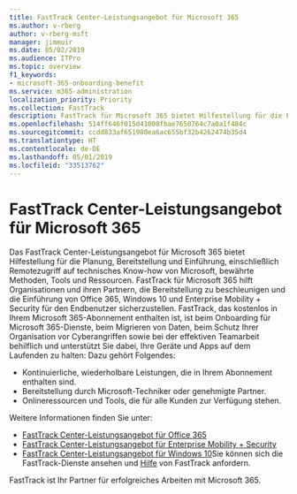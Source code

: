 ```yaml
---
title: FastTrack Center-Leistungsangebot für Microsoft 365
ms.author: v-rberg
author: v-rberg-msft
manager: jimmuir
ms.date: 05/02/2019
ms.audience: ITPro
ms.topic: overview
f1_keywords:
- microsoft-365-onboarding-benefit
ms.service: m365-administration
localization_priority: Priority
ms.collection: FastTrack
description: FastTrack für Microsoft 365 bietet Hilfestellung für die Planung, Bereitstellung und Einführung, einschließlich Remotezugriff auf technisches Know-how von Microsoft, bewährte Methoden, Tools und Ressourcen. FastTrack für Microsoft 365 hilft Organisationen und ihren Partnern, die Bereitstellung zu beschleunigen und die Einführung von Office 365, Windows 10 und Enterprise Mobility + Security für den Endbenutzer sicherzustellen.
ms.openlocfilehash: 514ff646f015d41008fbae7650764c7a0a1f484c
ms.sourcegitcommit: ccdd833af651980ea6ac655bf32b4262474b35d4
ms.translationtype: HT
ms.contentlocale: de-DE
ms.lasthandoff: 05/01/2019
ms.locfileid: "33513762"
---
```

# <a name="fasttrack-center-benefit-for-microsoft-365"></a>FastTrack Center-Leistungsangebot für Microsoft 365

Das FastTrack Center-Leistungsangebot für Microsoft 365 bietet Hilfestellung für die Planung, Bereitstellung und Einführung, einschließlich Remotezugriff auf technisches Know-how von Microsoft, bewährte Methoden, Tools und Ressourcen. FastTrack für Microsoft 365 hilft Organisationen und ihren Partnern, die Bereitstellung zu beschleunigen und die Einführung von Office 365, Windows 10 und Enterprise Mobility + Security für den Endbenutzer sicherzustellen. FastTrack, das kostenlos in Ihrem Microsoft 365-Abonnement enthalten ist, ist beim Onboarding für Microsoft 365-Dienste, beim Migrieren von Daten, beim Schutz Ihrer Organisation vor Cyberangriffen sowie bei der effektiven Teamarbeit behilflich und unterstützt Sie dabei, Ihre Geräte und Apps auf dem Laufenden zu halten: Dazu gehört Folgendes:

- Kontinuierliche, wiederholbare Leistungen, die in Ihrem Abonnement enthalten sind.
- Bereitstellung durch Microsoft-Techniker oder genehmigte Partner.
- Onlineressourcen und Tools, die für alle Kunden zur Verfügung stehen.
  
Weitere Informationen finden Sie unter:

- [FastTrack Center-Leistungsangebot für Office 365](O365-fasttrack-benefit-for-office-365.md) 
- [FastTrack Center-Leistungsangebot für Enterprise Mobility + Security](EMS-fasttrack-benefit-for-EMS.md)
- [FastTrack Center-Leistungsangebot für Windows 10](Win-10-fasttrack-benefit-for-Windows-10.md)Sie können sich die FastTrack-Dienste ansehen und [Hilfe](https://go.microsoft.com/fwlink/p/?LinkId=2003903) von FastTrack anfordern.

FastTrack ist Ihr Partner für erfolgreiches Arbeiten mit Microsoft 365.
  
  

 